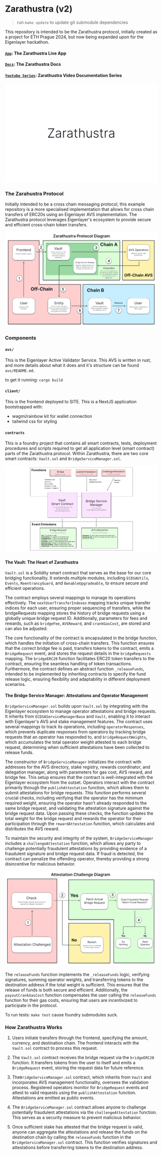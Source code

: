 # Zarathustra (v2)

> run `make update` to update git submodule dependencies

This repository is intended to be the Zarathustra protocol, initially created as a project for ETH Prague 2024, but now being expanded upon for the Eigenlayer hackathon.

#### [`App`](https://eigen-hackathon.vercel.app/): The Zarathustra Live App
#### [`Docs`](https://docs.zarathustra.cz): The Zarathustra Docs
#### [`Youtube Series`](https://youtube.com/playlist?list=PLQno2E0hjjalvCuOVTP1-WldblsT1-5vR&si=6OyB_HnV_dApC2jv): Zarathustra Video Documentation Series

![Alt text](image-documentation/zarathustrabanner.png?raw=true "Title")

### The Zarahustra Protocol

Initially intended to be a cross chain messaging protocol, this example repository is a more specialised implementation that allows for cross chain transfers of ERC20s using an Eigenlayer AVS implementation. The Zarathustra protocol leverages Eigenlayer's ecosystem to provide secure and efficient cross-chain token transfers.

![Alt text](image-documentation/overview.png?raw=true "Title")

### Components

#### `avs/`

This is the Eigenlayer Active Validator Service. This AVS is written in rust, and more details about what it does and it's structure can be found `avs/README.md`.

to get it running: `cargo build`

#### `client/`

This is the frontend deployed to SITE. This is a NextJS application bootstrapped with:

- wagmi/rainbow kit for wallet connection
- tailwind css for styling

#### `contracts`

This is a foundry project that contains all smart contracts, tests, deployment procedures and scripts required to get all application level (smart contract) parts of the Zarathustra protocol. Within Zarathustra, there are two core smart contracts: `Vault.sol` and `BridgeServiceManager.sol`.

![Alt text](image-documentation/smartcontractdiagram.png?raw=true "Title")

#### The Vault: The Heart of Zarathustra

`Vault.sol` is a Solidity smart contract that serves as the base for our core bridging functionality. It extends multiple modules, including `ECDSAUtils`, `Events`, `ReentrancyGuard`, and `OwnableUpgradeable`, to ensure secure and efficient operations. 

The contract employs several mappings to manage its operations effectively. The `nextUserTransferIndexes` mapping tracks unique transfer indices for each user, ensuring proper sequencing of transfers, while the bridgeRequests mapping stores the history of bridge requests using a globally unique bridge request ID. Additionally, parameters for fees and rewards, such as `bridgeFee`, `AVSReward`, and `crankGasCost`, are stored and can also be adjusted. 

The core functionality of the contract is encapsulated in the bridge function, which handles the initiation of cross-chain transfers. This function ensures that the correct bridge fee is paid, transfers tokens to the contract, emits a `BridgeRequest` event, and stores the request details in the `bridgeRequests` mapping. The `bridgeERC20` function facilitates ERC20 token transfers to the contract, ensuring the seamless handling of token transactions. Furthermore, the contract defines an abstract function `_releaseFunds`, intended to be implemented by inheriting contracts to specify the fund release logic, ensuring flexibility and adaptability in different deployment scenarios.

#### The Bridge Service Manager: Attestations and Operator Management

`BridgeServiceManager.sol` builds upon `Vault.sol` by integrating with the Eigenlayer ecosystem to manage operator attestations and bridge requests. It inherits from `ECDSAServiceManagerBase` and `Vault`, enabling it to interact with Eigenlayer's AVS and stake management features. The contract uses several mappings to track its operations, including `operatorResponses`, which prevents duplicate responses from operators by tracking bridge requests that an operator has responded to, and `bridgeRequestWeights`, which accumulates the total operator weight attested to each bridge request, determining when sufficient attestations have been collected to release funds.

The constructor of `BridgeServiceManager` initializes the contract with addresses for the AVS directory, stake registry, rewards coordinator, and delegation manager, along with parameters for gas cost, AVS reward, and bridge fee. This setup ensures that the contract is well-integrated with the Eigenlayer ecosystem from the outset. Operators interact with the contract primarily through the `publishAttestation` function, which allows them to submit attestations for bridge requests. This function performs several crucial checks, including verifying that the operator has the minimum required weight, ensuring the operator hasn't already responded to the same bridge request, and validating the attestation signature against the bridge request data. Upon passing these checks, the function updates the total weight for the bridge request and rewards the operator for their participation through the `rewardAttestation` function, which calculates and distributes the AVS reward.

To maintain the security and integrity of the system, `BridgeServiceManager` includes a `challengeAttestation` function, which allows any party to challenge potentially fraudulent attestations by providing evidence of a fraudulent signature and bridge request data. If fraud is detected, the contract can penalize the offending operator, thereby providing a strong disincentive for malicious behavior. 

![Alt text](image-documentation/challenge.png?raw=true "Title")

The `releaseFunds` function implements the `_releaseFunds` logic, verifying signatures, summing operator weights, and transferring tokens to the destination address if the total weight is sufficient. This ensures that the release of funds is both secure and efficient. Additionally, the `payoutCrankGasCost` function compensates the user calling the `releaseFunds` function for their gas costs, ensuring that users are incentivized to participate in the protocol.

To run tests: `make test` cause foundry submodules suck.

### How Zarathustra Works

1. Users initiate transfers through the frontend, specifying the amount, currency, and destination chain. The frontend interacts with the `Vault.sol` contract to process this request.

2. The `Vault.sol` contract receives the bridge request via the `bridgeERC20` function. It transfers tokens from the user to itself and emits a `BridgeRequest` event, storing the request data for future reference.

3. The`BridgeServiceManager.sol` contract, which inherits from `Vault` and incorporates AVS management functionality, oversees the validation process. Registered operators monitor for `BridgeRequest` events and attest to valid requests using the `publishAttestation` function. Attestations are emitted as public events. 

4. The `BridgeServiceManager.sol` contract allows anyone to challenge potentially fraudulent attestations via the `challengeAttestation` function. This serves as a security measure to prevent malicious behavior.

5. Once sufficient stake has attested that the bridge request is valid, anyone can aggregate the attestations and release the funds on the destination chain by calling the `releaseFunds` function in the `BridgeServiceManager.sol` contract. This function verifies signatures and attestations before transferring tokens to the destination address.
